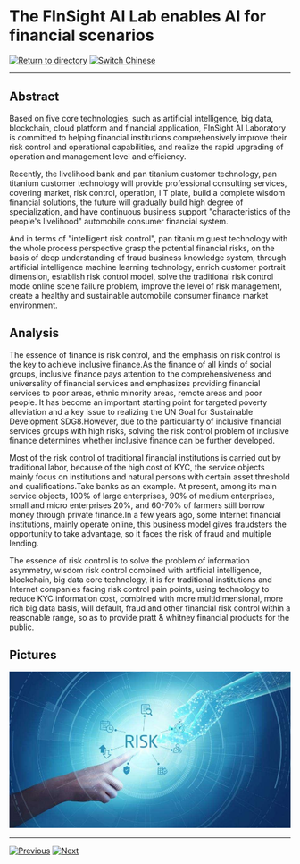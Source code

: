 # The FInSight AI Lab enables AI for financial scenarios

[![Return to directory](http://img.shields.io/badge/Click-Back-875A7B.svg?style=flat&colorA=8F8F8F)](/)
[![Switch Chinese](http://img.shields.io/badge/Switch-Chinese-875A7B.svg?style=flat&colorA=8F8F8F)](https://doc.shanghaiopen.org.cn/case/8/2.html)

----------

## Abstract


Based on five core technologies, such as artificial intelligence, big data, blockchain, cloud platform and financial application, FInSight AI Laboratory is committed to helping financial institutions comprehensively improve their risk control and operational capabilities, and realize the rapid upgrading of operation and management level and efficiency.

Recently, the livelihood bank and pan titanium customer technology, pan titanium customer technology will provide professional consulting services, covering market, risk control, operation, I T plate, build a complete wisdom financial solutions, the future will gradually build high degree of specialization, and have continuous business support "characteristics of the people's livelihood" automobile consumer financial system.



And in terms of "intelligent risk control", pan titanium guest technology with the whole process perspective grasp the potential financial risks, on the basis of deep understanding of fraud business knowledge system, through artificial intelligence machine learning technology, enrich customer portrait dimension, establish risk control model, solve the traditional risk control mode online scene failure problem, improve the level of risk management, create a healthy and sustainable automobile consumer finance market environment.



## Analysis

The essence of finance is risk control, and the emphasis on risk control is the key to achieve inclusive finance.As the finance of all kinds of social groups, inclusive finance pays attention to the comprehensiveness and universality of financial services and emphasizes providing financial services to poor areas, ethnic minority areas, remote areas and poor people. It has become an important starting point for targeted poverty alleviation and a key issue to realizing the UN Goal for Sustainable Development SDG8.However, due to the particularity of inclusive financial services groups with high risks, solving the risk control problem of inclusive finance determines whether inclusive finance can be further developed.

Most of the risk control of traditional financial institutions is carried out by traditional labor, because of the high cost of KYC, the service objects mainly focus on institutions and natural persons with certain asset threshold and qualifications.Take banks as an example. At present, among its main service objects, 100% of large enterprises, 90% of medium enterprises, small and micro enterprises 20%, and 60-70% of farmers still borrow money through private finance.In a few years ago, some Internet financial institutions, mainly operate online, this business model gives fraudsters the opportunity to take advantage, so it faces the risk of fraud and multiple lending.



The essence of risk control is to solve the problem of information asymmetry, wisdom risk control combined with artificial intelligence, blockchain, big data core technology, it is for traditional institutions and Internet companies facing risk control pain points, using technology to reduce KYC information cost, combined with more multidimensional, more rich big data basis, will default, fraud and other financial risk control within a reasonable range, so as to provide pratt & whitney financial products for the public.


## Pictures
![图片](8.2.1.jpg)


----------
 [![Previous](http://img.shields.io/badge/View-Previous-875A7B.svg?style=flat&colorA=8F8F8F)](https://doc.shanghaiopen.org.cn/case/8/en_1.html)
 [![Next](http://img.shields.io/badge/View-Next-875A7B.svg?style=flat&colorA=8F8F8F)](https://doc.shanghaiopen.org.cn/case/8/en_3.html)

